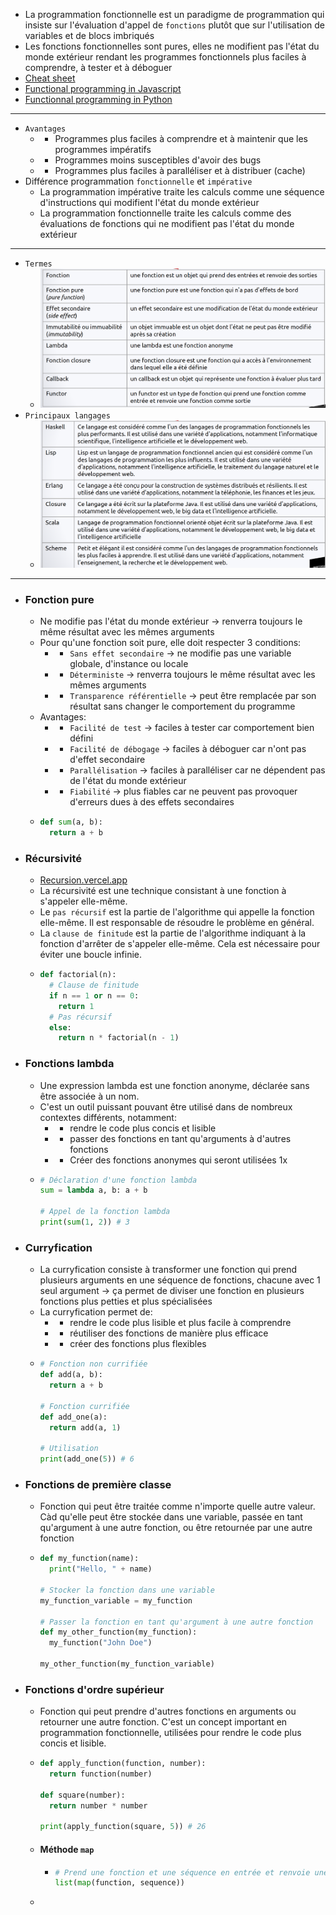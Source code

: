 - La programmation fonctionnelle est un paradigme de programmation qui insiste sur l'évaluation d'appel de `fonctions` plutôt que sur l'utilisation de variables et de blocs imbriqués
- Les fonctions fonctionnelles sont pures, elles ne modifient pas l'état du monde extérieur rendant les programmes fonctionnels plus faciles à comprendre, à tester et à déboguer
- [Cheat sheet](https://ingin.fr/Cheat_sheet_Functional_Programming.pdf)
- [Functional programming in Javascript](https://ingin.fr/blog/2021/02/13/programmation-fonctionnelle-en-javascript)
- [Functionnal programming in Python](https://docs.python.org/fr/3/howto/functional.html#built-in-functions)
- ----
- `Avantages`
	- - Programmes plus faciles à comprendre et à maintenir que les programmes impératifs
	- - Programmes moins susceptibles d'avoir des bugs
	- - Programmes plus faciles à paralléliser et à distribuer (cache)
- Différence programmation `fonctionnelle` et `impérative`
	- La programmation impérative traite les calculs comme une séquence d'instructions qui modifient l'état du monde extérieur
	- La programmation fonctionnelle traite les calculs comme des évaluations de fonctions qui ne modifient pas l'état du monde extérieur
- ----
- `Termes`
	- ![Screenshot 2023-08-22 at 14.38.28.png](../assets/Screenshot_2023-08-22_at_14.38.28_1692708080295_0.png)
- `Principaux langages`
	- ![Screenshot 2023-08-22 at 14.38.45.png](../assets/Screenshot_2023-08-22_at_14.38.45_1692708101582_0.png)
- ----
- ### Fonction pure
	- Ne modifie pas l'état du monde extérieur -> renverra toujours le même résultat avec les mêmes arguments
	- Pour qu'une fonction soit pure, elle doit respecter 3 conditions:
		- - `Sans effet secondaire` -> ne modifie pas une variable globale, d'instance ou locale
		- - `Déterministe` -> renverra toujours le même résultat avec les mêmes arguments
		- - `Transparence référentielle` -> peut être remplacée par son résultat sans changer le comportement du programme
	- Avantages:
		- - `Facilité de test` -> faciles à tester car comportement bien défini
		- - `Facilité de débogage` -> faciles à déboguer car n'ont pas d'effet secondaire
		- - `Parallélisation` -> faciles à paralléliser car ne dépendent pas de l'état du monde extérieur
		- - `Fiabilité` -> plus fiables car ne peuvent pas provoquer d'erreurs dues à des effets secondaires
	- ```python 
	  def sum(a, b):
	    return a + b
	  ```
- ### Récursivité
	- [Recursion.vercel.app](recursion.vercel.app)
	- La récursivité est une technique consistant à une fonction à s'appeler elle-même.
	- Le `pas récursif` est la partie de l'algorithme qui appelle la fonction elle-même. Il est responsable de résoudre le problème en général.
	- La `clause de finitude` est la partie de l'algorithme indiquant à la fonction d'arrêter de s'appeler elle-même. Cela est nécessaire pour éviter une boucle infinie.
	- ```python 
	  def factorial(n):
	    # Clause de finitude
	    if n == 1 or n == 0:
	      return 1
	    # Pas récursif
	    else:
	      return n * factorial(n - 1)
	  ```
- ### Fonctions lambda
	- Une expression lambda est une fonction anonyme, déclarée sans être associée à un nom.
	- C'est un outil puissant pouvant être utilisé dans de nombreux contextes différents, notamment:
		- - rendre le code plus concis et lisible
		- - passer des fonctions en tant qu'arguments à d'autres fonctions
		- - Créer des fonctions anonymes qui seront utilisées 1x
	- ```python 
	  # Déclaration d'une fonction lambda
	  sum = lambda a, b: a + b
	    
	  # Appel de la fonction lambda
	  print(sum(1, 2)) # 3
	  ```
- ### Curryfication
	- La curryfication consiste à transformer une fonction qui prend plusieurs arguments en une séquence de fonctions, chacune avec 1 seul argument -> ça permet de diviser une fonction en plusieurs fonctions plus petties et plus spécialisées
	- La curryfication permet de:
		- - rendre le code plus lisible et plus facile à comprendre
		- - réutiliser des fonctions de manière plus efficace
		- - créer des fonctions plus flexibles
	- ```python 
	  # Fonction non currifiée
	  def add(a, b):
	    return a + b
	  
	  # Fonction currifiée
	  def add_one(a):
	    return add(a, 1)
	  
	  # Utilisation
	  print(add_one(5)) # 6
	  ```
- ### Fonctions de première classe
	- Fonction qui peut être traitée comme n'importe quelle autre valeur. Càd qu'elle peut être stockée dans une variable, passée en tant qu'argument à une autre fonction, ou être retournée par une autre fonction
	- ```python 
	  def my_function(name):
	    print("Hello, " + name)
	    
	  # Stocker la fonction dans une variable
	  my_function_variable = my_function
	  
	  # Passer la fonction en tant qu'argument à une autre fonction
	  def my_other_function(my_function):
	    my_function("John Doe")
	    
	  my_other_function(my_function_variable)
	  ```
- ### Fonctions d'ordre supérieur
	- Fonction qui peut prendre d'autres fonctions en arguments ou retourner une autre fonction. C'est un concept important en programmation fonctionnelle, utilisées pour rendre le code plus concis et lisible.
	- ```python 
	  def apply_function(function, number):
	    return function(number)
	  
	  def square(number):
	    return number * number
	  
	  print(apply_function(square, 5)) # 26
	  ```
	- #### Méthode `map`
		- ```python 
		  # Prend une fonction et une séquence en entrée et renvoie une nouvelle séquence contenant le résultat de l'application de la fonction à chaque élément de la séquence
		  list(map(function, sequence))
		  ```
	-